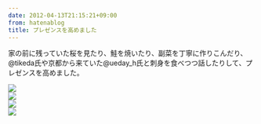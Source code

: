 ```yaml
---
date: 2012-04-13T21:15:21+09:00
from: hatenablog
title: プレゼンスを高めました
---
```

家の前に残っていた桜を見たり、鮭を焼いたり、副菜を丁寧に作りこんだり、@tikeda氏や京都から来ていた@ueday\_h氏と刺身を食べつつ話したりして、プレゼンスを高めました。

![](http://dl.dropbox.com/u/5978869/image/20120413_211159.png)  
 ![](http://dl.dropbox.com/u/5978869/image/20120413_211128.png)  
 ![](http://dl.dropbox.com/u/5978869/image/20120413_211100.png)  
 ![](http://dl.dropbox.com/u/5978869/image/20120413_211145.png)

